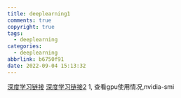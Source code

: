 ```yaml
---
title: deeplearning1
comments: true
copyright: true
tags:
  - deeplearning
categories:
  - deeplearning
abbrlink: b6750f91
date: 2022-09-04 15:13:32
---
```


[深度学习链接](https://blog.csdn.net/weixin_44791964/article/details/107517428)
[深度学习链接2](https://www.bilibili.com/read/cv10239076?spm_id_from=333.999.0.0)
1, 查看gpu使用情况,nvidia-smi
